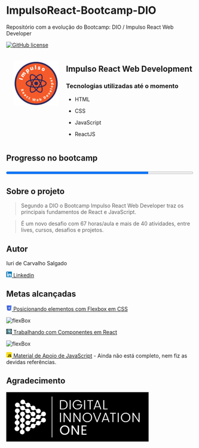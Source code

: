# ImpulsoReact-Bootcamp-DIO
Repositório com a evolução do Bootcamp: DIO / Impulso React Web Developer

<!--Licença do projeto. Para criar badges https://shields.io/category/license -->
[![GitHub license](https://img.shields.io/github/license/icsalgado/ImpulsoReact-Bootcamp-DIO)](https://github.com/icsalgado/ImpulsoReact-Bootcamp-DIO/blob/master/LICENSE)

<div style="display:flex;">
    <div style="margin:20px;">
        <img src="./assets/bootcampImpulsoReact.jpg" width=120px/>
    </div>
    <div>
        
## Impulso React Web Development
### Tecnologias utilizadas até o momento
- HTML
- CSS
- JavaScript
- ReactJS

   </div>
 
</div>

## Progresso no bootcamp

<progress value="76" max="100" style=width:500px;>76% - 32 atividades de 42</progress>

## Sobre o projeto
> Segundo a DIO o Bootcamp Impulso React Web Developer traz os principais fundamentos de React e JavaScript.

> É um novo desafio com 67 horas/aula e mais de 40 atividades, entre lives, cursos, desafios e projetos.

## Autor
<p>Iuri de Carvalho Salgado</p>

<a href="https://www.linkedin.com/in/icsalgado/"><img src="./assets/linkedinIcon.jpg" width=15px> Linkedin</a>

## Metas alcançadas
<a href="https://github.com/icsalgado/ImpulsoReact-Bootcamp-DIO/tree/master/ProjetoFlexBoxKarenSantos">
    <img src="./assets/flexbox.jpg" width=15px> Posicionando elementos com Flexbox em CSS
</a>

![flexBox](https://user-images.githubusercontent.com/67175522/136821904-f1c5ef73-dd3e-4faf-988c-89c378b46508.gif)

<a href="https://github.com/icsalgado/ImpulsoReact-Bootcamp-DIO/tree/master/React/components-react-dio">
    <img src="./assets/componentsReact.jpg" width=15px> Trabalhando com Componentes em React
</a>

![flexBox](https://user-images.githubusercontent.com/67175522/136821904-f1c5ef73-dd3e-4faf-988c-89c378b46508.gif)

<a href="https://github.com/icsalgado/AboutMe/blob/25c28d30dbdc4ffa2e78d7e52a9c49c91a38b410/MaterialDeApoio/introJavaScript.pdf"><img src="./assets/javascriptIcon.png" width="15px"> Material de Apoio de JavaScript</a> - Ainda não está completo, nem fiz as devidas referências.

## Agradecimento

<a  href="https://web.digitalinnovation.one/"><img src="./assets/dioIcon.jpg"></a>


